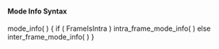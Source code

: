 #### Mode Info Syntax

<div class="syntax">
mode_info( ) {
    if ( FrameIsIntra )
        intra_frame_mode_info( )
    else
        inter_frame_mode_info( )
}

</div>
